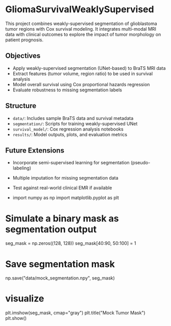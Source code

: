# GliomaSurvivalWeaklySupervised
This project combines weakly-supervised segmentation of glioblastoma tumor regions with Cox survival modeling. It integrates multi-modal MRI data with clinical outcomes to explore the impact of tumor morphology on patient prognosis.

## Objectives
- Apply weakly-supervised segmentation (UNet-based) to BraTS MRI data
- Extract features (tumor volume, region ratio) to be used in survival analysis
- Model overall survival using Cox proportional hazards regression
- Evaluate robustness to missing segmentation labels

## Structure
- `data/`: Includes sample BraTS data and survival metadata
- `segmentation/`: Scripts for training weakly-supervised UNet
- `survival_model/`: Cox regression analysis notebooks
- `results/`: Model outputs, plots, and evaluation metrics

## Future Extensions
- Incorporate semi-supervised learning for segmentation (pseudo-labeling)
- Multiple imputation for missing segmentation data
- Test against real-world clinical EMR if available

- import numpy as np
import matplotlib.pyplot as plt

# Simulate a binary mask as segmentation output
seg_mask = np.zeros((128, 128))
seg_mask[40:90, 50:100] = 1

# Save segmentation mask
np.save("data/mock_segmentation.npy", seg_mask)

# visualize
plt.imshow(seg_mask, cmap="gray")
plt.title("Mock Tumor Mask")
plt.show()



